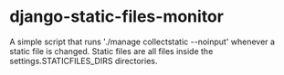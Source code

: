django-static-files-monitor
===========================

A simple script that runs './manage collectstatic --noinput' whenever a static file is changed. Static files are all files inside the settings.STATICFILES_DIRS directories.